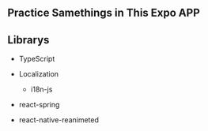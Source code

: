 ## Practice Samethings in This Expo APP

## Librarys

- TypeScript

- Localization

  - i18n-js

- react-spring

- react-native-reanimeted
